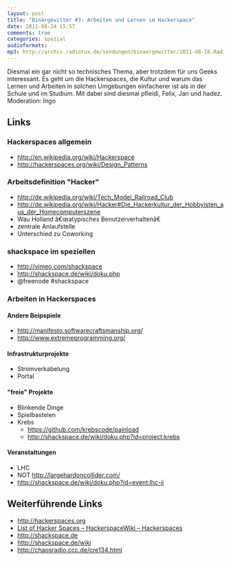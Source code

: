 ```yaml
---
layout: post
title: "Binärgewitter #3: Arbeiten und Lernen im Hackerspace"
date: 2011-08-24 15:57
comments: true
categories: spezial
audioformats:
mp3: http://archiv.radiotux.de/sendungen/binaergewitter/2011-08-18.RadioTux.Binaergewitter.3.mp3
---
```


<p>Diesmal ein gar nicht so technisches Thema, aber trotzdem f&uuml;r uns Geeks interessant. Es geht um die Hackerspaces, die Kultur und warum das Lernen und Arbeiten in solchen Umgebungen einfacherer ist als in der Schule und im Studium. Mit dabei sind diesmal pfleidi, Felix, Jan und hadez. Moderation: Ingo</p>

<h2>Links</h2>

<h3>Hackerspaces allgemein</h3>

<ul>
  <li><a href="http://en.wikipedia.org/wiki/Hackerspace">http://en.wikipedia.org/wiki/Hackerspace</a></li>
  <li><a href="http://hackerspaces.org/wiki/Design_Patterns">http://hackerspaces.org/wiki/Design_Patterns</a></li>
</ul>

<h3>Arbeitsdefinition "Hacker"</h3>

<ul>
  <li><a href="http://de.wikipedia.org/wiki/Tech_Model_Railroad_Club">http://de.wikipedia.org/wiki/Tech_Model_Railroad_Club</a></li>
  <li><a href="http://de.wikipedia.org/wiki/Hacker#Die_Hackerkultur_der_Hobbyisten_aus_der_Homecomputerszene">http://de.wikipedia.org/wiki/Hacker#Die_Hackerkultur_der_Hobbyisten_aus_der_Homecomputerszene</a></li>
  <li>Wau Holland &acirc;&euro;&oelig;atypisches Benutzerverhalten&acirc;&euro;</li>
  <li>zentrale Anlaufstelle</li>
  <li>Unterschied zu Coworking</li>
</ul>

<h3>shackspace im speziellen</h3>

<ul>
  <li><a href="http://vimeo.com/shackspace">http://vimeo.com/shackspace</a></li>
  <li><a href="http://shackspace.de/wiki/doku.php">http://shackspace.de/wiki/doku.php</a></li>
  <li>@freenode #shackspace</li>
</ul>

<h3>Arbeiten in Hackerspaces</h3>

<h4>Andere Beipspiele</h4>

<ul>
  <li><a href="http://manifesto.softwarecraftsmanship.org/">http://manifesto.softwarecraftsmanship.org/</a></li>
  <li><a href="http://www.extremeprogramming.org/">http://www.extremeprogramming.org/</a></li>
</ul>

<h4>Infrastrukturprojekte</h4>

<ul>
  <li>Stromverkabelung</li>
  <li>Portal</li>
</ul>

<h4>"freie" Projekte</h4>

<ul>
  <li>Blinkende Dinge</li>
  <li>Spielbasteien</li>
  <li>Krebs
    <ul>
      <li><a href="https://github.com/krebscode/painload">https://github.com/krebscode/painload</a></li>
      <li><a href="http://shackspace.de/wiki/doku.php?id=project:krebs">http://shackspace.de/wiki/doku.php?id=project:krebs</a></li>
    </ul>
  </li>
</ul>

<h4>Veranstaltungen</h4>

<ul>
  <li>LHC</li>
  <li>NOT <a href="http://largehardoncollider.com/">http://largehardoncollider.com/</a></li>
  <li><a href="http://shackspace.de/wiki/doku.php?id=event:lhc-ii">http://shackspace.de/wiki/doku.php?id=event:lhc-ii</a></li>
</ul>

<h2>Weiterf&uuml;hrende Links</h2>

<ul>
  <li><a href="http://hackerspaces.org/">http://hackerspaces.org</a></li>
  <li><a href="http://hackerspaces.org/wiki/List_of_Hacker_Spaces">List of Hacker Spaces &ndash; HackerspaceWiki &ndash; Hackerspaces</a></li>
  <li><a href="http://shackspace.de/">http://shackspace.de</a></li>
  <li><a href="http://shackspace.de/wiki">http://shackspace.de/wiki</a></li>
  <li><a href="http://chaosradio.ccc.de/cre134.html">http://chaosradio.ccc.de/cre134.html</a></li>
</ul>
